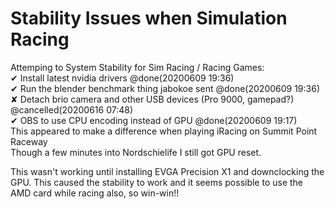 
# Stability Issues when Simulation Racing

Attemping to System Stability for Sim Racing / Racing Games:  
  ✔ Install latest nvidia drivers @done(20200609 19:36)  
  ✔ Run the blender benchmark thing jabokoe sent @done(20200609 19:36)  
  ✘ Detach brio camera and other USB devices (Pro 9000, gamepad?) @cancelled(20200616 07:48)  
  ✔ OBS to use CPU encoding instead of GPU @done(20200609 19:17)  
    This appeared to make a difference when playing iRacing on Summit Point Raceway  
    Though a few minutes into Nordschielife I still got GPU reset.  

  This wasn't working until installing EVGA Precision X1 and downclocking the GPU. This caused the stability to work
  and it seems possible to use the AMD card while racing also, so win-win!!
